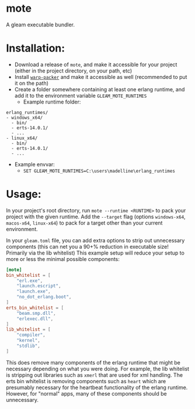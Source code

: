 # mote

A gleam executable bundler.

# Installation:
- Download a release of `mote`, and make it accessible for your project (either in the project directory, on your path, etc)
- Install [`warp-packer`](https://github.com/dgiagio/warp/tree/master) and make it accessible as well (recommended to put it on the path)
- Create a folder somewhere containing at least one erlang runtime, and add it to the environment variable `GLEAM_MOTE_RUNTIMES`
  - Example runtime folder:
```
erlang_runtimes/
- windows_x64/
  - bin/
  - erts-14.0.1/
  - ...
- linux_x64/
  - bin/
  - erts-14.0.1/
  - ...
```
  - Example envvar:
      - `SET GLEAM_MOTE_RUNTIMES=C:\users\madelline\erlang_runtimes`
   
# Usage:
In your project's root directory, run `mote --runtime <RUNTIME>` to pack your project with the given runtime.
Add the `--target` flag (options `windows-x64`, `macos-x64`, `linux-x64`) to pack for a target other than your current environment.

In your `gleam.toml` file, you can add extra options to strip out unnecessary components (this can net you a 90+% reduction in executable size! Primarily via the lib whitelist)
This example setup will reduce your setup to more or less the minimal possible components:
```toml
[mote]
bin_whitelist = [
    "erl.exe",
    "launch.escript",
    "launch.exe",
    "no_dot_erlang.boot",
]
erts_bin_whitelist = [
    "beam.smp.dll",
    "erlexec.dll",
]
lib_whitelist = [
    "compiler",
    "kernel",
    "stdlib",
]
```

This does remove many components of the erlang runtime that might be necessary depending on what you were doing. For example, the lib whitelist is stripping out libraries such as `xmerl` that are used for xml handling.
The erts bin whitelist is removing components such as `heart` which are presumably necessary for the heartbeat functionality of the erlang runtime.
However, for "normal" apps, many of these components should be unnecessary.
